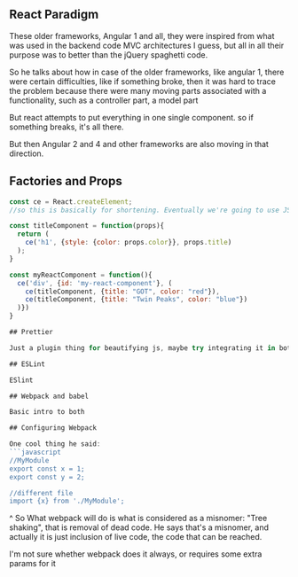 ## React Paradigm

These older frameworks, Angular 1 and all, they were inspired from what was used in the backend code MVC architectures I guess, but all in all their purpose was to better than the jQuery spaghetti code.

So he talks about how in case of the older frameworks, like angular 1, there were certain difficulties, like if something broke, then it was hard to trace the problem because there were many moving parts associated with a functionality, such as a controller part, a model part

But react attempts to put everything in one single component. so if something breaks, it's all there.

But then Angular 2 and 4 and other frameworks are also moving in that direction.


## Factories and Props

```javascript
const ce = React.createElement;
//so this is basically for shortening. Eventually we're going to use JSX, but in the lecture he says some people do still use just it.

const titleComponent = function(props){
  return (
    ce('h1', {style: {color: props.color}}, props.title)
  );
}

const myReactComponent = function(){
  ce('div', {id: 'my-react-component'}, (
    ce(titleComponent, {title: "GOT", color: "red"}),
    ce(titleComponent, {title: "Twin Peaks", color: "blue"})
  )})
}

## Prettier

Just a plugin thing for beautifying js, maybe try integrating it in both uniware and the webpack project

## ESLint

ESlint

## Webpack and babel

Basic intro to both

## Configuring Webpack

One cool thing he said:
```javascript
//MyModule
export const x = 1;
export const y = 2;

//different file
import {x} from './MyModule';
```

^ So What webpack will do is what is considered as a misnomer: "Tree shaking", that is removal of dead code. He says that's a misnomer, and actually it is just inclusion of live code, the code that can be reached.

I'm not sure whether webpack does it always, or requires some extra params for it
